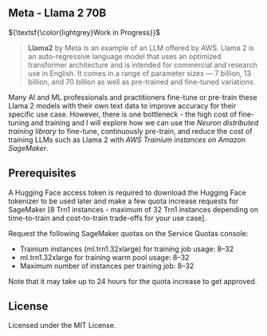 ## Meta - Llama 2 70B

${\textsf{\color{lightgrey}Work in Progress}}$

>**Llama2** by Meta is an example of an LLM offered by AWS. Llama 2 is an auto-regressive language model that uses an optimized transformer architecture and is intended for commercial and research use in English. It comes in a range of parameter sizes — 7 billion, 13 billion, and 70 billion as well as pre-trained and fine-tuned variations.

Many AI and ML professionals and practitioners fine-tune or pre-train these Llama 2 models with their own text data to improve accuracy for their specific use case. However, there is one bottleneck - the high cost of fine-tuning and training and I will explore how we can use the *Neuron distributed training library* to fine-tune, continuously pre-train, and reduce the cost of training LLMs such as Llama 2 with *AWS Trainium instances on Amazon SageMaker*. 

## Prerequisites

A Hugging Face access token is required to download the Hugging Face tokenizer to be used later and make a few quota increase requests for SageMaker [8 Trn1 instances - maximum of 32 Trn1 instances depending on time-to-train and cost-to-train trade-offs for your use case].

Request the following SageMaker quotas on the Service Quotas console:

- Trainium instances (ml.trn1.32xlarge) for training job usage: 8–32
- ml.trn1.32xlarge for training warm pool usage: 8–32
- Maximum number of instances per training job: 8–32

Note that it may take up to 24 hours for the quota increase to get approved.

## License

Licensed under the MIT License.
